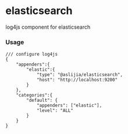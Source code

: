 # elasticsearch

log4js component for elasticsearch


### Usage

    /// configure log4js
    {
        "appenders":{
            "elastic":{
                "type": "@aslijia/elasticsearch",
                "host": "http://localhost:9200"
            }
        },
        "categories":{
            "default": {
                "appenders": ["elastic"],
                "level": "ALL"
            }
        }
    }